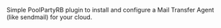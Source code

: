 Simple PoolPartyRB plugin to install and configure a Mail Transfer Agent (like sendmail) for your cloud.
